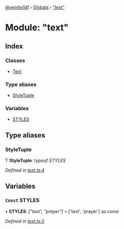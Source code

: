 [@venite/ldf](../README.md) › [Globals](../globals.md) › ["text"](_text_.md)

# Module: "text"

## Index

### Classes

* [Text](../classes/_text_.text.md)

### Type aliases

* [StyleTuple](_text_.md#styletuple)

### Variables

* [STYLES](_text_.md#const-styles)

## Type aliases

###  StyleTuple

Ƭ **StyleTuple**: *typeof STYLES*

*Defined in [text.ts:4](https://github.com/gbj/venite/blob/63e852c/ldf/src/text.ts#L4)*

## Variables

### `Const` STYLES

• **STYLES**: *["text", "prayer"]* = ['text', 'prayer'] as const

*Defined in [text.ts:3](https://github.com/gbj/venite/blob/63e852c/ldf/src/text.ts#L3)*
